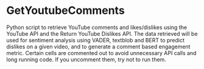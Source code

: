 # GetYoutubeComments

Python script to retrieve YouTube comments and likes/dislikes using the YouTube API and the Return YouTube Dislikes API. The data retrieved will be used for sentiment analysis using VADER, textblob and BERT to predict dislikes on a given video, and to generate a comment based engagement metric. Certain cells are commented out to avoid unnecessary API calls and long running code. If you uncomment them, try not to run them.
